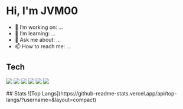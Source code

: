 # Hi, I'm JVM00 

- 🔭 I’m working on: ...
- 🌱 I’m learning: ...
- 💬 Ask me about: ...
- 📫 How to reach me: ...

## Tech
<p align="left">
  <img src="https://img.shields.io/badge/Python-3776AB?logo=python&logoColor=white" />
  <img src="https://img.shields.io/badge/Dash-25C2A0?logo=plotly&logoColor=white" />
  <img src="https://img.shields.io/badge/SQL-444444" />
  <img src="https://img.shields.io/badge/Azure-0078D4?logo=microsoftazure&logoColor=white" />
  <img src="https://img.shields.io/badge/Oracle-F80000?logo=oracle&logoColor=white" />
  <img src="https://img.shields.io/badge/PostgreSQL-4169E1?logo=postgresql&logoColor=white" />
</p>
## Stats
![Top Langs](https://github-readme-stats.vercel.app/api/top-langs/?username=<your-username>&layout=compact)
